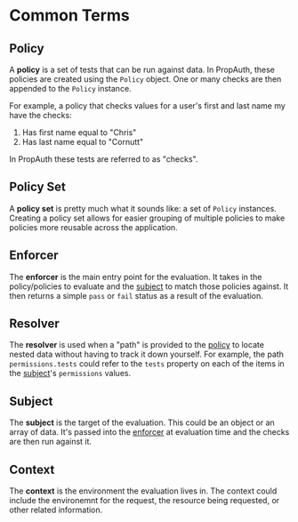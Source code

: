 # Common Terms



## Policy
<a name="policy"></a>

A **policy** is a set of tests that can be run against data. In PropAuth, these policies are created using the `Policy` object. One or many checks are then appended to the `Policy` instance. 

For example, a policy that checks values for a user's first and last name my have the checks:

1. Has first name equal to "Chris"
2. Has last name equal to "Cornutt"

In PropAuth these tests are referred to as "checks".

## Policy Set
<a name="policyset"></a>

A **policy set** is pretty much what it sounds like: a set of `Policy` instances. Creating a policy set allows for easier grouping of multiple policies to make policies more reusable across the application.

## Enforcer
<a name="enforcer"></a>

The **enforcer** is the main entry point for the evaluation. It takes in the policy/policies to evaluate and the [subject](#subject) to match those policies against. It then returns a simple `pass` or `fail` status as a result of the evaluation.

## Resolver
<a name="resolver"></a>

The **resolver** is used when a "path" is provided to the [policy](#policy) to locate nested data without having to track it down yourself. For example, the path `permissions.tests` could refer to the `tests` property on each of the items in the [subject](#subject)'s `permissions` values.

## Subject
<a name="subject"></a>

The **subject** is the target of the evaluation. This could be an object or an array of data. It's passed into the [enforcer](#enforcer) at evaluation time and the checks are then run against it.

## Context

The **context** is the environment the evaluation lives in. The context could include the environemnt for the request, the resource being requested, or other related information.